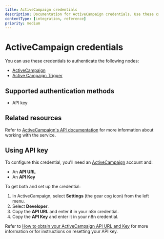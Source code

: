 ```yaml
---
title: ActiveCampaign credentials
description: Documentation for ActiveCampaign credentials. Use these credentials to authenticate ActiveCampaign in n8n, a workflow automation platform.
contentType: [integration, reference]
priority: medium
---
```


# ActiveCampaign credentials

You can use these credentials to authenticate the following nodes:

- [ActiveCampaign](/integrations/builtin/app-nodes/n8n-nodes-base.activecampaign.md)
- [Active Campaign Trigger](/integrations/builtin/trigger-nodes/n8n-nodes-base.activecampaigntrigger.md)

## Supported authentication methods

* API key

## Related resources

Refer to [ActiveCampaign's API documentation](https://help.activecampaign.com/hc/en-us/sections/360005740979-ActiveCampaign-API-Resources) for more information about working with the service.

## Using API key

To configure this credential, you'll need an [ActiveCampaign](https://www.activecampaign.com/) account and:

- An **API URL**
- An **API Key**

To get both and set up the credential:

1. In ActiveCampaign, select **Settings** (the gear cog icon) from the left menu.
2. Select **Developer**.
3. Copy the **API URL** and enter it in your n8n credential.
4. Copy the **API Key** and enter it in your n8n credential.

Refer to [How to obtain your ActiveCampaign API URL and Key](https://help.activecampaign.com/hc/en-us/articles/207317590-Getting-started-with-the-API#h_01HJ6REM2YQW19KYPB189726ST) for more information or for instructions on resetting your API key.
